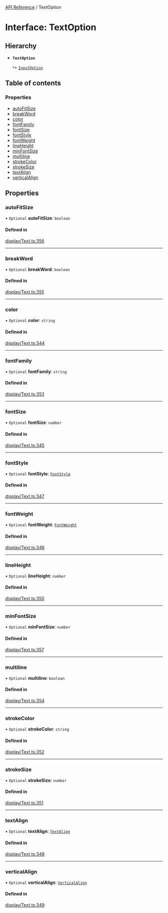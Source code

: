 [API Reference](../README.md) / TextOption

# Interface: TextOption

## Hierarchy

- **`TextOption`**

  ↳ [`InputOption`](InputOption.md)

## Table of contents

### Properties

- [autoFitSize](TextOption.md#autofitsize)
- [breakWord](TextOption.md#breakword)
- [color](TextOption.md#color)
- [fontFamily](TextOption.md#fontfamily)
- [fontSize](TextOption.md#fontsize)
- [fontStyle](TextOption.md#fontstyle)
- [fontWeight](TextOption.md#fontweight)
- [lineHeight](TextOption.md#lineheight)
- [minFontSize](TextOption.md#minfontsize)
- [multiline](TextOption.md#multiline)
- [strokeColor](TextOption.md#strokecolor)
- [strokeSize](TextOption.md#strokesize)
- [textAlign](TextOption.md#textalign)
- [verticalAlign](TextOption.md#verticalalign)

## Properties

### autoFitSize

• `Optional` **autoFitSize**: `boolean`

#### Defined in

[display/Text.ts:356](https://github.com/Lanfei/playable.js/blob/99bdc51/src/display/Text.ts#L356)

___

### breakWord

• `Optional` **breakWord**: `boolean`

#### Defined in

[display/Text.ts:355](https://github.com/Lanfei/playable.js/blob/99bdc51/src/display/Text.ts#L355)

___

### color

• `Optional` **color**: `string`

#### Defined in

[display/Text.ts:344](https://github.com/Lanfei/playable.js/blob/99bdc51/src/display/Text.ts#L344)

___

### fontFamily

• `Optional` **fontFamily**: `string`

#### Defined in

[display/Text.ts:353](https://github.com/Lanfei/playable.js/blob/99bdc51/src/display/Text.ts#L353)

___

### fontSize

• `Optional` **fontSize**: `number`

#### Defined in

[display/Text.ts:345](https://github.com/Lanfei/playable.js/blob/99bdc51/src/display/Text.ts#L345)

___

### fontStyle

• `Optional` **fontStyle**: [`FontStyle`](../README.md#fontstyle)

#### Defined in

[display/Text.ts:347](https://github.com/Lanfei/playable.js/blob/99bdc51/src/display/Text.ts#L347)

___

### fontWeight

• `Optional` **fontWeight**: [`FontWeight`](../README.md#fontweight)

#### Defined in

[display/Text.ts:346](https://github.com/Lanfei/playable.js/blob/99bdc51/src/display/Text.ts#L346)

___

### lineHeight

• `Optional` **lineHeight**: `number`

#### Defined in

[display/Text.ts:350](https://github.com/Lanfei/playable.js/blob/99bdc51/src/display/Text.ts#L350)

___

### minFontSize

• `Optional` **minFontSize**: `number`

#### Defined in

[display/Text.ts:357](https://github.com/Lanfei/playable.js/blob/99bdc51/src/display/Text.ts#L357)

___

### multiline

• `Optional` **multiline**: `boolean`

#### Defined in

[display/Text.ts:354](https://github.com/Lanfei/playable.js/blob/99bdc51/src/display/Text.ts#L354)

___

### strokeColor

• `Optional` **strokeColor**: `string`

#### Defined in

[display/Text.ts:352](https://github.com/Lanfei/playable.js/blob/99bdc51/src/display/Text.ts#L352)

___

### strokeSize

• `Optional` **strokeSize**: `number`

#### Defined in

[display/Text.ts:351](https://github.com/Lanfei/playable.js/blob/99bdc51/src/display/Text.ts#L351)

___

### textAlign

• `Optional` **textAlign**: [`TextAlign`](../README.md#textalign)

#### Defined in

[display/Text.ts:348](https://github.com/Lanfei/playable.js/blob/99bdc51/src/display/Text.ts#L348)

___

### verticalAlign

• `Optional` **verticalAlign**: [`VerticalAlign`](../README.md#verticalalign)

#### Defined in

[display/Text.ts:349](https://github.com/Lanfei/playable.js/blob/99bdc51/src/display/Text.ts#L349)
